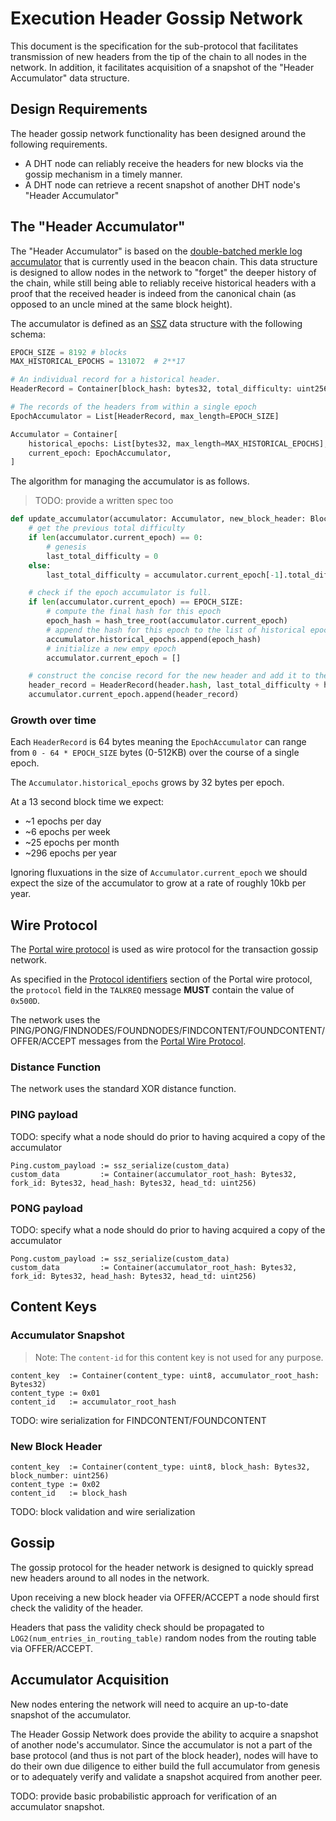 # Execution Header Gossip Network

This document is the specification for the sub-protocol that facilitates transmission of new headers from the tip of the chain to all nodes in the network.  In addition, it facilitates acquisition of a snapshot of the "Header Accumulator" data structure.

## Design Requirements

The header gossip network functionality has been designed around the following requirements.

- A DHT node can reliably receive the headers for new blocks via the gossip mechanism in a timely manner.
- A DHT node can retrieve a recent snapshot of another DHT node's "Header Accumulator"


## The "Header Accumulator"

The "Header Accumulator" is based on the [double-batched merkle log accumulator](https://ethresear.ch/t/double-batched-merkle-log-accumulator/571) that is currently used in the beacon chain.  This data structure is designed to allow nodes in the network to "forget" the deeper history of the chain, while still being able to reliably receive historical headers with a proof that the received header is indeed from the canonical chain (as opposed to an uncle mined at the same block height).

The accumulator is defined as an [SSZ](https://ssz.dev/) data structure with the following schema:

```python
EPOCH_SIZE = 8192 # blocks
MAX_HISTORICAL_EPOCHS = 131072  # 2**17

# An individual record for a historical header.
HeaderRecord = Container[block_hash: bytes32, total_difficulty: uint256]

# The records of the headers from within a single epoch
EpochAccumulator = List[HeaderRecord, max_length=EPOCH_SIZE]

Accumulator = Container[
    historical_epochs: List[bytes32, max_length=MAX_HISTORICAL_EPOCHS],
    current_epoch: EpochAccumulator,
]
```

The algorithm for managing the accumulator is as follows.

> TODO: provide a written spec too

```python
def update_accumulator(accumulator: Accumulator, new_block_header: BlockHeader) -> None:
    # get the previous total difficulty
    if len(accumulator.current_epoch) == 0:
        # genesis
        last_total_difficulty = 0
    else:
        last_total_difficulty = accumulator.current_epoch[-1].total_difficulty

    # check if the epoch accumulator is full.
    if len(accumulator.current_epoch) == EPOCH_SIZE:
        # compute the final hash for this epoch
        epoch_hash = hash_tree_root(accumulator.current_epoch)
        # append the hash for this epoch to the list of historical epochs
        accumulator.historical_epochs.append(epoch_hash)
        # initialize a new empy epoch
        accumulator.current_epoch = []

    # construct the concise record for the new header and add it to the current epoch.
    header_record = HeaderRecord(header.hash, last_total_difficulty + header.difficulty)
    accumulator.current_epoch.append(header_record)
```

### Growth over time

Each `HeaderRecord` is 64 bytes meaning the `EpochAccumulator` can range from `0 - 64 * EPOCH_SIZE` bytes (0-512KB) over the course of a single epoch.

The `Accumulator.historical_epochs` grows by 32 bytes per epoch.

At a 13 second block time we expect:

- ~1 epochs per day
- ~6 epochs per week
- ~25 epochs per month
- ~296 epochs per year

Ignoring fluxuations in the size of `Accumulator.current_epoch` we should expect the size of the accumulator to grow at a rate of roughly 10kb per year.


## Wire Protocol

The [Portal wire protocol](./portal-wire-protocol.md) is used as wire protocol for the transaction gossip network.

As specified in the [Protocol identifiers](./portal-wire-protocol.md#protocol-identifiers) section of the Portal wire protocol, the `protocol` field in the `TALKREQ` message **MUST** contain the value of `0x500D`.

The network uses the PING/PONG/FINDNODES/FOUNDNODES/FINDCONTENT/FOUNDCONTENT/OFFER/ACCEPT messages from the [Portal Wire Protocol](./portal-wire-protocol.md).

### Distance Function

The network uses the standard XOR distance function.

### PING payload

TODO: specify what a node should do prior to having acquired a copy of the accumulator

```
Ping.custom_payload := ssz_serialize(custom_data)
custom_data         := Container(accumulator_root_hash: Bytes32, fork_id: Bytes32, head_hash: Bytes32, head_td: uint256)
```

### PONG payload

TODO: specify what a node should do prior to having acquired a copy of the accumulator

```
Pong.custom_payload := ssz_serialize(custom_data)
custom_data         := Container(accumulator_root_hash: Bytes32, fork_id: Bytes32, head_hash: Bytes32, head_td: uint256)
```

## Content Keys

### Accumulator Snapshot

> Note: The `content-id` for this content key is not used for any purpose.

```
content_key  := Container(content_type: uint8, accumulator_root_hash: Bytes32)
content_type := 0x01
content_id   := accumulator_root_hash
```

TODO: wire serialization for FINDCONTENT/FOUNDCONTENT

### New Block Header


```
content_key  := Container(content_type: uint8, block_hash: Bytes32, block_number: uint256)
content_type := 0x02
content_id   := block_hash
```

TODO: block validation and wire serialization

## Gossip

The gossip protocol for the header network is designed to quickly spread new headers around to all nodes in the network.

Upon receiving a new block header via OFFER/ACCEPT a node should first check the validity of the header.

Headers that pass the validity check should be propagated to `LOG2(num_entries_in_routing_table)` random nodes from the routing table via OFFER/ACCEPT.


## Accumulator Acquisition

New nodes entering the network will need to acquire an up-to-date snapshot of the accumulator.

The Header Gossip Network does provide the ability to acquire a snapshot of another node's accumulator. Since the accumulator is not a part of the base protocol (and thus is not part of the block header), nodes will have to do their own due diligence to either build the full accumulator from genesis or to adequately verify and validate a snapshot acquired from another peer.

TODO: provide basic probabilistic approach for verification of an accumulator snapshot.
